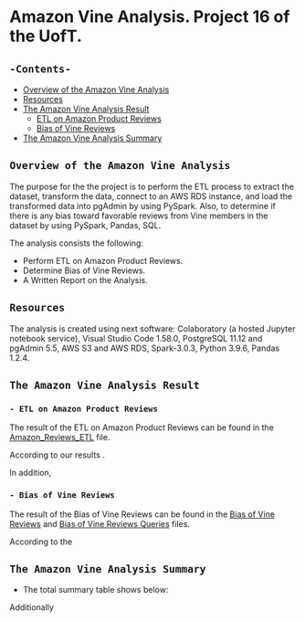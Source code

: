 # Amazon Vine Analysis. Project 16 of the UofT.
## `-Contents-`	
	
- [Overview of the Amazon Vine Analysis](#Overview-of-the-Amazon-Vine-Analysis)	
- [Resources](#resources)	
- [The Amazon Vine Analysis Result](#The-MechaCar-Statistical-Analysis-Result)
  - [ETL on Amazon Product Reviews](ETL-on-Amazon-Product-Reviews)
  - [Bias of Vine Reviews](Bias-of-Vine-Reviews)
- [The Amazon Vine Analysis Summary](#-The-Amazon-Vine-Analysis-Summary)
## `Overview of the Amazon Vine Analysis`	
	
The purpose for the the project is to perform the ETL process to extract the dataset, transform the data, connect to an AWS RDS instance, and load the transformed data into pgAdmin by using PySpark. Also, to determine if there is any bias toward favorable reviews from Vine members in the dataset by using PySpark, Pandas, SQL.

The analysis consists the following: 
- Perform ETL on Amazon Product Reviews.
- Determine Bias of Vine Reviews.
- A Written Report on the Analysis.

## `Resources`	
The analysis is created using next software: Colaboratory (a hosted Jupyter notebook service), Visual Studio Code 1.58.0, PostgreSQL 11.12 and pgAdmin 5.5, AWS S3 and AWS RDS, Spark-3.0.3, Python 3.9.6, Pandas 1.2.4.

## `The Amazon Vine Analysis Result`
### `- ETL on Amazon Product Reviews`	

The result of the ETL on Amazon Product Reviews can be found in the [Amazon_Reviews_ETL](./Amazon_Reviews_ETL.ipynb) file.

According to our results .

In addition, 
### `- Bias of Vine Reviews`

The result of the Bias of Vine Reviews can be found in the [Bias of Vine Reviews](./Vine_Review_Analysis.ipynb) and [Bias of Vine Reviews Queries](./Vine_Review_Analysis.sql) files.

According to the 
## `The Amazon Vine Analysis Summary`	
- The total summary table shows below:

Additionally